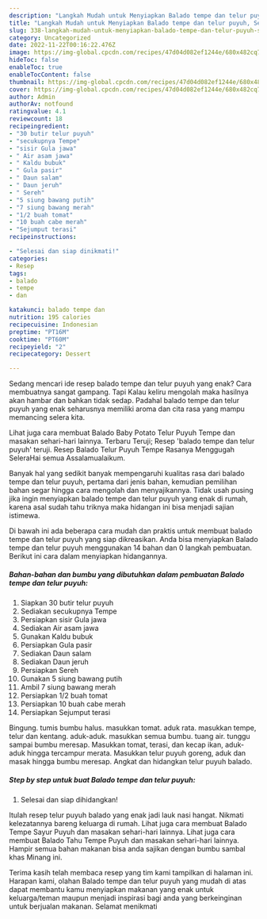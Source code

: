 ```yaml
---
description: "Langkah Mudah untuk Menyiapkan Balado tempe dan telur puyuh, Sempurna"
title: "Langkah Mudah untuk Menyiapkan Balado tempe dan telur puyuh, Sempurna"
slug: 338-langkah-mudah-untuk-menyiapkan-balado-tempe-dan-telur-puyuh-sempurna
category: Uncategorized
date: 2022-11-22T00:16:22.476Z
image: https://img-global.cpcdn.com/recipes/47d04d082ef1244e/680x482cq70/balado-tempe-dan-telur-puyuh-foto-resep-utama.jpg
hideToc: false
enableToc: true
enableTocContent: false
thumbnail: https://img-global.cpcdn.com/recipes/47d04d082ef1244e/680x482cq70/balado-tempe-dan-telur-puyuh-foto-resep-utama.jpg
cover: https://img-global.cpcdn.com/recipes/47d04d082ef1244e/680x482cq70/balado-tempe-dan-telur-puyuh-foto-resep-utama.jpg
author: Admin
authorAv: notfound
ratingvalue: 4.1
reviewcount: 18
recipeingredient:
- "30 butir telur puyuh"
- "secukupnya Tempe"
- "sisir Gula jawa"
- " Air asam jawa"
- " Kaldu bubuk"
- " Gula pasir"
- " Daun salam"
- " Daun jeruh"
- " Sereh"
- "5 siung bawang putih"
- "7 siung bawang merah"
- "1/2 buah tomat"
- "10 buah cabe merah"
- "Sejumput terasi"
recipeinstructions:

- "Selesai dan siap dinikmati!"
categories:
- Resep
tags:
- balado
- tempe
- dan

katakunci: balado tempe dan 
nutrition: 195 calories
recipecuisine: Indonesian
preptime: "PT16M"
cooktime: "PT60M"
recipeyield: "2"
recipecategory: Dessert

---
```



Sedang mencari ide resep balado tempe dan telur puyuh yang enak? Cara membuatnya sangat gampang. Tapi Kalau keliru mengolah maka hasilnya akan hambar dan bahkan tidak sedap. Padahal balado tempe dan telur puyuh yang enak seharusnya memiliki aroma dan cita rasa yang mampu memancing selera kita.


Lihat juga cara membuat Balado Baby Potato Telur Puyuh Tempe dan masakan sehari-hari lainnya. Terbaru Teruji; Resep &#39;balado tempe dan telur puyuh&#39; teruji. Resep Balado Telur Puyuh Tempe Rasanya Menggugah SeleraHai semua Assalamualaikum.

Banyak hal yang sedikit banyak mempengaruhi kualitas rasa dari balado tempe dan telur puyuh, pertama dari jenis bahan, kemudian pemilihan bahan segar hingga cara mengolah dan menyajikannya. Tidak usah pusing jika ingin menyiapkan balado tempe dan telur puyuh yang enak di rumah, karena asal sudah tahu triknya maka hidangan ini bisa menjadi sajian istimewa.


Di bawah ini ada beberapa cara mudah dan praktis untuk membuat balado tempe dan telur puyuh yang siap dikreasikan. Anda bisa menyiapkan Balado tempe dan telur puyuh menggunakan 14 bahan dan 0 langkah pembuatan. Berikut ini cara dalam menyiapkan hidangannya.

<!--inarticleads1-->

##### Bahan-bahan dan bumbu yang dibutuhkan dalam pembuatan Balado tempe dan telur puyuh:

1. Siapkan 30 butir telur puyuh
1. Sediakan secukupnya Tempe
1. Persiapkan sisir Gula jawa
1. Sediakan  Air asam jawa
1. Gunakan  Kaldu bubuk
1. Persiapkan  Gula pasir
1. Sediakan  Daun salam
1. Sediakan  Daun jeruh
1. Persiapkan  Sereh
1. Gunakan 5 siung bawang putih
1. Ambil 7 siung bawang merah
1. Persiapkan 1/2 buah tomat
1. Persiapkan 10 buah cabe merah
1. Persiapkan Sejumput terasi


Bingung. tumis bumbu halus. masukkan tomat. aduk rata. masukkan tempe, telur dan kentang. aduk-aduk. masukkan semua bumbu. tuang air. tunggu sampai bumbu meresap. Masukkan tomat, terasi, dan kecap ikan, aduk-aduk hingga tercampur merata. Masukkan telur puyuh goreng, aduk dan masak hingga bumbu meresap. Angkat dan hidangkan telur puyuh balado. 

<!--inarticleads2-->

##### Step by step untuk buat Balado tempe dan telur puyuh:


1. Selesai dan siap dihidangkan!

Itulah resep telur puyuh balado yang enak jadi lauk nasi hangat. Nikmati kelezatannya bareng keluarga di rumah. Lihat juga cara membuat Balado Tempe Sayur Puyuh dan masakan sehari-hari lainnya. Lihat juga cara membuat Balado Tahu Tempe Puyuh dan masakan sehari-hari lainnya. Hampir semua bahan makanan bisa anda sajikan dengan bumbu sambal khas Minang ini. 

Terima kasih telah membaca resep yang tim kami tampilkan di halaman ini. Harapan kami, olahan Balado tempe dan telur puyuh yang mudah di atas dapat membantu kamu menyiapkan makanan yang enak untuk keluarga/teman maupun menjadi inspirasi bagi anda yang berkeinginan untuk berjualan makanan. Selamat menikmati
